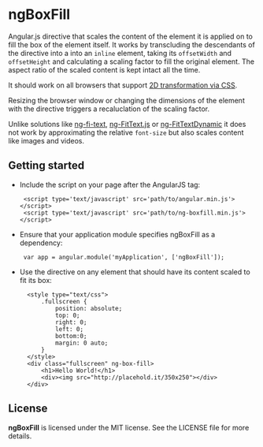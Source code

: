 ngBoxFill
=========

Angular.js directive that scales the content of the element it is applied on to
fill the box of the element itself. It works by transcluding the descendants of
the directive into a into an `inline` element, taking its `offsetWidth` and
`offsetHeight` and calculating a scaling factor to fill the original element.
The aspect ratio of the scaled content is kept intact all the time.

It should work on all browsers that support [2D transformation via
CSS](http://caniuse.com/#feat=transforms2d).

Resizing the browser window or changing the dimensions of the element with the
directive triggers a recaluclation of the scaling factor.

Unlike solutions like [ng-fi-text](https://github.com/leandropio/ng-fi-text),
[ng-FitText.js](https://github.com/patrickmarabeas/ng-FitText.js) or
[ng-FitTextDynamic](https://github.com/sgtpepper43/ng-FitTextDynamic) it does
not work by approximating the relative `font-size` but also scales content like
images and videos.

Getting started
---------------

 * Include the script on your page after the AngularJS tag:

        <script type='text/javascript' src='path/to/angular.min.js'></script>
        <script type='text/javascript' src='path/to/ng-boxfill.min.js'></script>

 * Ensure that your application module specifies ngBoxFill as a dependency:

        var app = angular.module('myApplication', ['ngBoxFill']);

* Use the directive on any element that should have its content scaled to fit
    its box:


        <style type="text/css">
            .fullscreen {
                position: absolute;
                top: 0;
                right: 0;
                left: 0;
                bottom:0;
                margin: 0 auto;
            }
        </style>
        <div class="fullscreen" ng-box-fill>
            <h1>Hello World!</h1>
            <div><img src="http://placehold.it/350x250"></div>
        </div>

License
-------

**ngBoxFill** is licensed under the MIT license. See the LICENSE file for more details.
